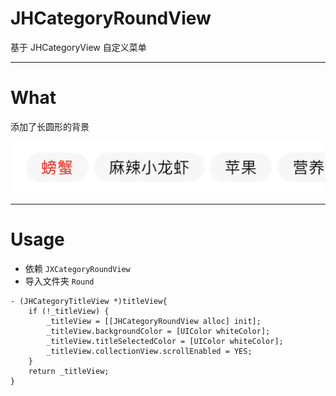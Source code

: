 # JHCategoryRoundView
基于 JHCategoryView 自定义菜单

---

# What

添加了长圆形的背景

![image](https://github.com/xjh093/JHCategoryRoundView/blob/master/image.png)

---

# Usage
- 依赖 `JXCategoryRoundView`
- 导入文件夹 `Round`

```
- (JHCategoryTitleView *)titleView{
    if (!_titleView) {
        _titleView = [[JHCategoryRoundView alloc] init];
        _titleView.backgroundColor = [UIColor whiteColor];
        _titleView.titleSelectedColor = [UIColor whiteColor];
        _titleView.collectionView.scrollEnabled = YES;
    }
    return _titleView;
}
```
